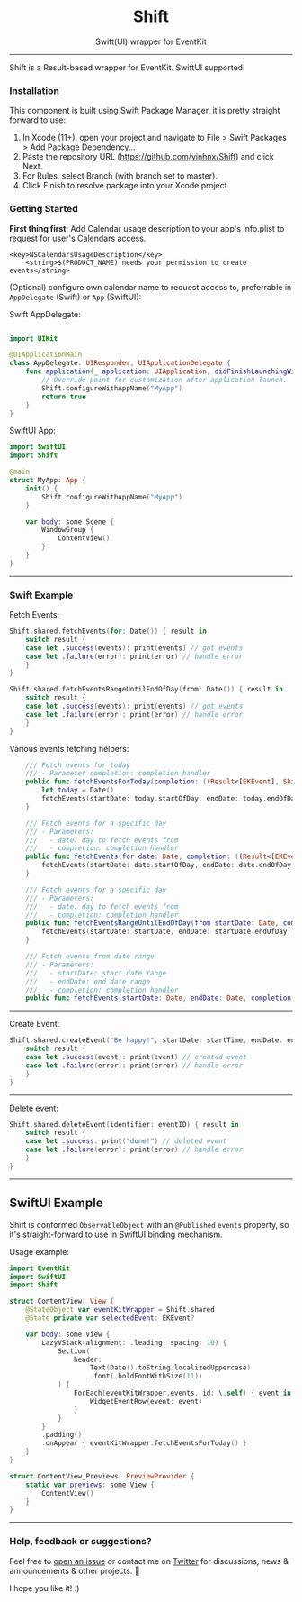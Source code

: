 <h1 align="center">Shift</h1>
<p align="center">Swift(UI) wrapper for EventKit</p>

---

Shift is a Result-based wrapper for EventKit. SwiftUI supported!

### Installation

This component is built using Swift Package Manager, it is pretty straight forward to use:

1. In Xcode (11+), open your project and navigate to File > Swift Packages > Add Package Dependency...
2. Paste the repository URL (https://github.com/vinhnx/Shift) and click Next.
3. For Rules, select Branch (with branch set to master).
4. Click Finish to resolve package into your Xcode project.

### Getting Started

**First thing first**: Add Calendar usage description to your app's Info.plist to request for user's Calendars access.

```plist
<key>NSCalendarsUsageDescription</key>
	<string>$(PRODUCT_NAME) needs your permission to create events</string>
```

(Optional) configure own calendar name to request access to, preferrable in `AppDelegate` (Swift) or `App` (SwiftUI):

Swift AppDelegate:

```swift

import UIKit

@UIApplicationMain
class AppDelegate: UIResponder, UIApplicationDelegate {
    func application(_ application: UIApplication, didFinishLaunchingWithOptions launchOptions: [UIApplication.LaunchOptionsKey: Any]?) -> Bool {
        // Override point for customization after application launch.
        Shift.configureWithAppName("MyApp")
        return true
    }
}
```

SwiftUI App:

```swift
import SwiftUI
import Shift

@main
struct MyApp: App {
    init() {
        Shift.configureWithAppName("MyApp")
    }

    var body: some Scene {
        WindowGroup {
            ContentView()
        }
    }
}
```

---

### Swift Example

Fetch Events:

```swift
Shift.shared.fetchEvents(for: Date()) { result in
	switch result {
	case let .success(events): print(events) // got events
	case let .failure(error): print(error) // handle error
	}
}
```

```swift
Shift.shared.fetchEventsRangeUntilEndOfDay(from: Date()) { result in
    switch result {
	case let .success(events): print(events) // got events
	case let .failure(error): print(error) // handle error
	}
}
```

Various events fetching helpers:

```swift
    /// Fetch events for today
    /// - Parameter completion: completion handler
    public func fetchEventsForToday(completion: ((Result<[EKEvent], ShiftError>) -> Void)? = nil) {
        let today = Date()
        fetchEvents(startDate: today.startOfDay, endDate: today.endOfDay, completion: completion)
    }

    /// Fetch events for a specific day
    /// - Parameters:
    ///   - date: day to fetch events from
    ///   - completion: completion handler
    public func fetchEvents(for date: Date, completion: ((Result<[EKEvent], ShiftError>) -> Void)? = nil) {
        fetchEvents(startDate: date.startOfDay, endDate: date.endOfDay, completion: completion)
    }

    /// Fetch events for a specific day
    /// - Parameters:
    ///   - date: day to fetch events from
    ///   - completion: completion handler
    public func fetchEventsRangeUntilEndOfDay(from startDate: Date, completion: ((Result<[EKEvent], ShiftError>) -> Void)? = nil) {
        fetchEvents(startDate: startDate, endDate: startDate.endOfDay, completion: completion)
    }

    /// Fetch events from date range
    /// - Parameters:
    ///   - startDate: start date range
    ///   - endDate: end date range
    ///   - completion: completion handler
    public func fetchEvents(startDate: Date, endDate: Date, completion: ((Result<[EKEvent], ShiftError>) -> Void)? = nil) {...}
```

---

Create Event:

```swift
Shift.shared.createEvent("Be happy!", startDate: startTime, endDate: endTime) { result in
	switch result {
	case let .success(event): print(event) // created event
	case let .failure(error): print(error) // handle error
	}
}
```

---

Delete event:

```swift
Shift.shared.deleteEvent(identifier: eventID) { result in
	switch result {
	case let .success: print("done!") // deleted event
	case let .failure(error): print(error) // handle error
	}
}
```

---

## SwiftUI Example

Shift is conformed `ObservableObject` with an `@Published` `events` property, so it's straight-forward to use in SwiftUI binding mechanism.

Usage example:

```swift
import EventKit
import SwiftUI
import Shift

struct ContentView: View {
    @StateObject var eventKitWrapper = Shift.shared
    @State private var selectedEvent: EKEvent?

    var body: some View {
        LazyVStack(alignment: .leading, spacing: 10) {
            Section(
                header:
                    Text(Date().toString.localizedUppercase)
                    .font(.boldFontWithSize(11))
            ) {
                ForEach(eventKitWrapper.events, id: \.self) { event in
                    WidgetEventRow(event: event)
                }
            }
        }
        .padding()
        .onAppear { eventKitWrapper.fetchEventsForToday() }
    }
}

struct ContentView_Previews: PreviewProvider {
    static var previews: some View {
        ContentView()
    }
}
```

---

### Help, feedback or suggestions?

Feel free to [open an issue](https://github.com/vinhnx/Shift/issues) or contact me on [Twitter](https://twitter.com/@vinhnx) for discussions, news & announcements & other projects. 🚀

I hope you like it! :)
